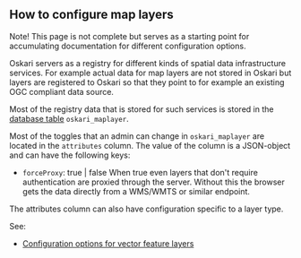 ## How to configure map layers

Note! This page is not complete but serves as a starting point for accumulating documentation for different configuration options.

Oskari servers as a registry for different kinds of spatial data infrastructure services. For example actual data for map layers are not stored in Oskari but layers are registered to Oskari so that they point to for example an existing OGC compliant data source.

Most of the registry data that is stored for such services is stored in the [database table](https://oskari.org/db/tables/oskari_maplayer.html) `oskari_maplayer`.

Most of the toggles that an admin can change in `oskari_maplayer` are located in the `attributes` column. The value of the column is a JSON-object and can have the following keys:

- `forceProxy`: true | false When true even layers that don't require authentication are proxied through the server. Without this the browser gets the data directly from a WMS/WMTS or similar endpoint.

The attributes column can also have configuration specific to a layer type.

See:
- [Configuration options for vector feature layers](maplayers/vectorlayers)
